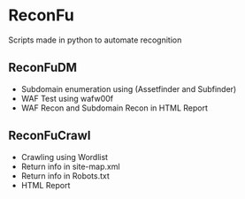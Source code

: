 # ReconFu
Scripts made in python to automate recognition

## ReconFuDM

- Subdomain enumeration using (Assetfinder and Subfinder)
- WAF Test using wafw00f
- WAF Recon and Subdomain Recon in HTML Report

## ReconFuCrawl

- Crawling using Wordlist
- Return info in site-map.xml
- Return info in Robots.txt
- HTML Report
